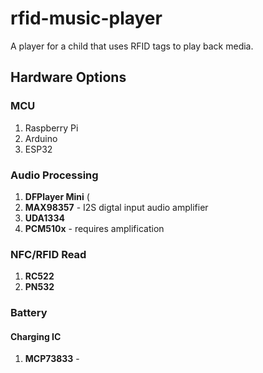 # rfid-music-player

A player for a child that uses RFID tags to play back media.

## Hardware Options

### MCU
1. Raspberry Pi
2. Arduino
3. ESP32

### Audio Processing
1. **DFPlayer Mini** (
2. **MAX98357** - I2S digtal input audio amplifier
3. **UDA1334**
4. **PCM510x** - requires amplification

### NFC/RFID Read
1. **RC522**
2. **PN532**

### Battery
#### Charging IC
1. **MCP73833** - 
